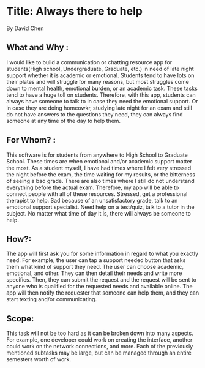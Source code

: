
# Title: Always there to help

By David Chen

## What and Why :

I would like to build a communication or chatting resource app for students(High school, Undergraduate, Graduate, etc.) in need of late night support whether it is academic or emotional. Students tend to have lots on their plates and will struggle for many reasons, but most struggles come down to mental health, emotional burden, or an academic task. These tasks tend to have a huge toll on students. Therefore, with this app, students can always have someone to talk to in case they need the emotional support. Or in case they are doing homeowkr, studying late night for an exam and still do not have answers to the questions they need, they can always find someone at any time of the day to help them.

## For Whom? :

This software is for students from anywhere to High School to Graduate School. These times are when emotional and/or academic support matter the most. As a student myself, I have had times where I felt very stressed the night before the exam, the time waiting for my results, or the bitterness of seeing a bad grade. There are also times where I still do not understand everything before the actual exam. Therefore, my app will be able to connect people with all of these resources. Stressed, get a professional therapist to help. Sad because of an unsatisfactory grade, talk to an emotional support specialist. Need help on a test/quiz, talk to a tutor in the subject. No matter what time of day it is, there will always be someone to help.

## How?:

The app will first ask you for some information in regard to what you exactly need. For example, the user can tap a support needed button that asks them what kind of support they need. The user can choose academic, emotional, and other. They can then detail their needs and write more specifics. Then, they can submit the request and the request will be sent to anyone who is qualified for the requested needs and available online. The app will then notify the requester that someone can help them, and they can start texting and/or communicating.


## Scope:

This task will not be too hard as it can be broken down into many aspects. For example, one developer could work on creating the interface, another could work on the network connections, and more. Each of the previously mentioned subtasks may be large, but can be managed through an entire semesters worth of work.


